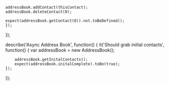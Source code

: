 	addressBook.addContact(thisContact);
	addressBook.deleteContact(0);

	expect(addressBook.getContact(0)).not.toBeDefined();
	});
});

describe('Async Address Book', function() {
	it('Should grab initial contacts', function() {
		var addressBook = new AddressBook();

		addressBook.getInitalContacts();
		expect(addressBook.initalComplete).toBe(true);
	});
});